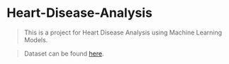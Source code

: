 # Heart-Disease-Analysis
>This is a project for Heart Disease Analysis using Machine Learning Models.

>Dataset can be found [here](https://www.kaggle.com/ronitf/heart-disease-uci).
